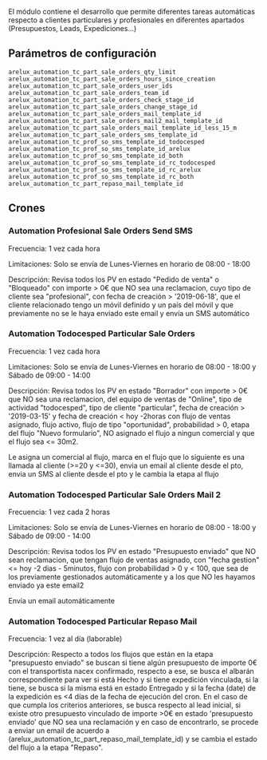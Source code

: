 El módulo contiene el desarrollo que permite diferentes tareas automáticas respecto a clientes particulares y profesionales en diferentes apartados (Presupuestos, Leads, Expediciones...)

## Parámetros de configuración
```
arelux_automation_tc_part_sale_orders_qty_limit
arelux_automation_tc_part_sale_orders_hours_since_creation
arelux_automation_tc_part_sale_orders_user_ids
arelux_automation_tc_part_sale_orders_team_id
arelux_automation_tc_part_sale_orders_check_stage_id
arelux_automation_tc_part_sale_orders_change_stage_id
arelux_automation_tc_part_sale_orders_mail_template_id
arelux_automation_tc_part_sale_orders_mail2_mail_template_id
arelux_automation_tc_part_sale_orders_mail_template_id_less_15_m
arelux_automation_tc_part_sale_orders_sms_template_id
arelux_automation_tc_prof_so_sms_template_id_todocesped
arelux_automation_tc_prof_so_sms_template_id_arelux
arelux_automation_tc_prof_so_sms_template_id_both
arelux_automation_tc_prof_so_sms_template_id_rc_todocesped
arelux_automation_tc_prof_so_sms_template_id_rc_arelux
arelux_automation_tc_prof_so_sms_template_id_rc_both
arelux_automation_tc_part_repaso_mail_template_id
``` 

## Crones

### Automation Profesional Sale Orders Send SMS
Frecuencia: 1 vez cada hora

Limitaciones: Solo se envía de Lunes-Viernes en horario de 08:00 - 18:00

Descripción: Revisa todos los PV en estado "Pedido de venta" o "Bloqueado" con importe > 0€ que NO sea una reclamacion, cuyo tipo de cliente sea "profesional", con fecha de creación > '2019-06-18', que el cliente relacionado tengo un móvil definido y un país del móvil y que previamente no se le haya enviado este email y envía un SMS automático

### Automation Todocesped Particular Sale Orders 
Frecuencia: 1 vez cada hora

Limitaciones: Solo se envía de Lunes-Viernes en horario de 08:00 - 18:00 y Sábado de 09:00 - 14:00

Descripción: Revisa todos los PV en estado "Borrador" con importe > 0€ que NO sea una reclamacion, del equipo de ventas de "Online", tipo de actividad "todocesped", tipo de cliente "particular", fecha de creación > '2019-03-15' y fecha de creación < hoy -2horas con flujo de ventas asignado, flujo activo, flujo de tipo "oportunidad", probabilidad > 0, etapa del flujo "Nuevo formulario", NO asignado el flujo a ningun comercial y que el flujo sea <= 30m2. 

Le asigna un comercial al flujo, marca en el flujo que lo siguiente es una llamada al cliente (>=20 y <=30), envia un email al cliente desde el pto, envia un SMS al cliente desde el pto y le cambia la etapa al flujo

### Automation Todocesped Particular Sale Orders Mail 2
Frecuencia: 1 vez cada 2 horas

Limitaciones: Solo se envía de Lunes-Viernes en horario de 08:00 - 18:00 y Sábado de 09:00 - 14:00

Descripción: Revisa todos los PV en estado "Presupuesto enviado" que NO sean reclamacion, que tengan flujo de ventas asignado, con "fecha gestion" <= hoy -2 dias - 5minutos, flujo con probabilidad > 0 y < 100, que sea de los previamente gestionados automáticamente y a los que NO les hayamos enviado ya este email2

Envía un email automáticamente

### Automation Todocesped Particular Repaso Mail 
Frecuencia: 1 vez al día (laborable)

Descripción: Respecto a todos los flujos que están en la etapa "presupuesto enviado" se buscan si tiene algún presupuesto de importe 0€ con el transportista nacex confirmado, respecto a ese, se busca el albarán correspondiente para ver si está Hecho y si tiene expedición vinculada, si la tiene, se busca si la misma está en estado Entregado y si la fecha (date) de la expedición es <4 días de la fecha de ejecución del cron. 
En el caso de que cumpla los criterios anteriores, se busca respecto al lead inicial, si existe otro presupuesto vinculado de importe >0€ en estado 'presupuesto enviado' que NO sea una reclamación y en caso de encontrarlo, se procede a enviar un email de acuerdo a (arelux_automation_tc_part_repaso_mail_template_id) y se cambia el estado del flujo a la etapa "Repaso".

